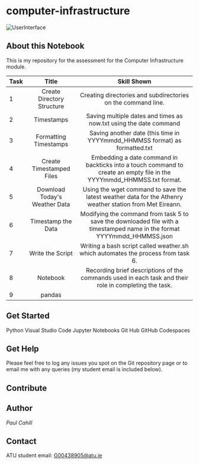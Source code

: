 # computer-infrastructure

![UserInterface](https://en.wikipedia.org/wiki/Command-line_interface#/media/File:Gem_11_Desktop.png)

## About this Notebook
This is my repository for the assessment for the Computer Infrastructure module.

| Task | Title | Skill Shown |
| :--  | :---: |  :---:  |
| 1 | Create Directory Structure | Creating directories and subdirectories on the command line. |
| 2 | Timestamps | Saving multiple dates and times as now.txt using the date command |
| 3 | Formatting Timestamps | Saving another date (this time in YYYYmmdd_HHMMSS format) as formatted.txt |
| 4 | Create Timestamped Files| Embedding a date command in backticks into a touch command to create an empty file in the YYYYmmdd_HHMMSS.txt format. |
| 5 | Download Today's Weather Data | Using the wget command to save the latest weather data for the Athenry weather station from Met Eireann. |
| 6 | Timestamp the Data | Modifying the  command from task 5 to save the downloaded file with a timestamped name in the format YYYYmmdd_HHMMSS.json |
| 7 | Write the Script | Writing a bash script called weather.sh which automates the process from task 6. |
| 8 | Notebook | Recording brief descriptions of the commands used in each task and their role in completing the task. |
| 9 | pandas | |

## Get Started

Python
Visual Studio Code
Jupyter Notebooks
Git Hub
GitHub Codespaces

## Get Help
Please feel free to log any issues you spot on the Git repository page or to email me with any queries (my student email is included below).

## Contribute

## Author
*Paul Cahill*

## Contact
ATU student email: G00438905@atu.ie